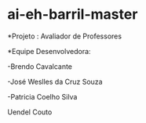# ai-eh-barril-master
*Projeto : Avaliador de Professores

*Equipe Desenvolvedora:

-Brendo Cavalcante

-José Weslles da Cruz Souza

-Patricia Coelho Silva

Uendel Couto
